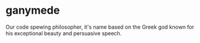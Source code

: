 # ganymede
Our code spewing philosopher, it's name based on the Greek god known for his exceptional beauty and persuasive speech.
